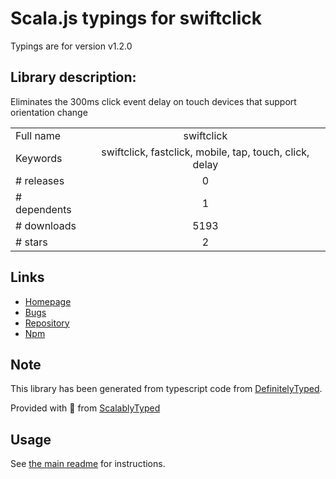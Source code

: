 
# Scala.js typings for swiftclick

Typings are for version v1.2.0

## Library description:
Eliminates the 300ms click event delay on touch devices that support orientation change

|                    |                 |
| ------------------ | :-------------: |
| Full name          | swiftclick |
| Keywords           | swiftclick, fastclick, mobile, tap, touch, click, delay |
| # releases         | 0 |
| # dependents       | 1 |
| # downloads        | 5193 |
| # stars            | 2 |

## Links
- [Homepage](https://github.com/munkychop/swiftclick)
- [Bugs](https://github.com/munkychop/swiftclick/issues)
- [Repository](https://github.com/munkychop/swiftclick)
- [Npm](https://www.npmjs.com/package/swiftclick)
    


## Note
This library has been generated from typescript code from [DefinitelyTyped](https://definitelytyped.org).

Provided with :purple_heart: from [ScalablyTyped](https://github.com/oyvindberg/ScalablyTyped)

## Usage
See [the main readme](../../readme.md) for instructions.



